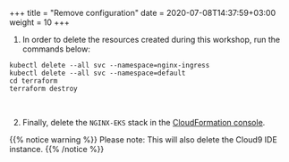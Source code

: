 +++
title = "Remove configuration"
date = 2020-07-08T14:37:59+03:00
weight = 10
+++

1. In order to delete the resources created during this workshop, run the commands below:   

```
kubectl delete --all svc --namespace=nginx-ingress
kubectl delete --all svc --namespace=default
cd terraform
terraform destroy
```
&nbsp;&nbsp;
  
2. Finally, delete the `NGINX-EKS` stack in the [CloudFormation console](https://eu-central-1.console.aws.amazon.com/cloudformation/home?region=eu-central-1#/).

{{% notice warning %}}
Please note: This will also delete the Cloud9 IDE instance.
{{% /notice %}}
&nbsp;&nbsp;
